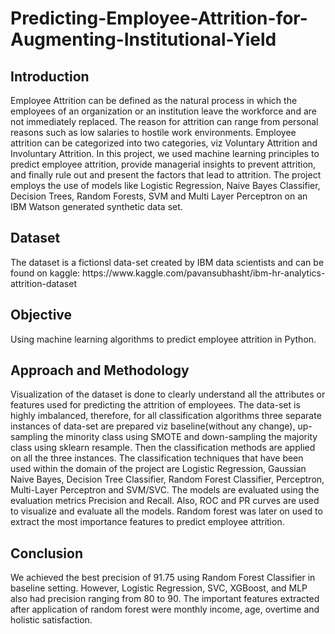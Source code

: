 # Predicting-Employee-Attrition-for-Augmenting-Institutional-Yield

<h2>Introduction</h2>
Employee Attrition can be defined as the natural process in which the employees of an organization or an institution leave the workforce and are not immediately replaced. The reason for attrition can range from personal reasons such as low salaries to hostile work environments. Employee attrition can be categorized into two categories, viz Voluntary Attrition and Involuntary Attrition. In this project, we used machine learning principles to predict employee attrition, provide managerial insights to prevent attrition, and finally rule out and present the factors that lead to attrition. The project employs the use of models like Logistic Regression, Naive Bayes Classifier, Decision Trees, Random Forests, SVM and Multi Layer Perceptron on an IBM Watson generated synthetic data set.
</br>
<h2>Dataset</h2>
The dataset is a fictionsl data-set created by IBM data scientists and can be found on kaggle: https://www.kaggle.com/pavansubhasht/ibm-hr-analytics-attrition-dataset
<br>
<h2>Objective</h2>
Using machine learning algorithms to predict employee attrition in Python.
<br>
<h2>Approach and Methodology</h2>
Visualization of the dataset is done to clearly understand all the attributes or features used for predicting the attrition of employees. The data-set is highly imbalanced, therefore, for all classification algorithms three separate instances of data-set are prepared viz baseline(without any change), up-sampling the minority class using SMOTE and down-sampling the majority class using sklearn resample. Then the classification methods are applied on all the three instances. The classification techniques that have been used within the domain of the project are Logistic Regression, Gaussian Naive Bayes, Decision Tree Classifier, Random Forest Classifier, Perceptron, Multi-Layer Perceptron and SVM/SVC. The models are evaluated using the evaluation metrics Precision and Recall. Also, ROC and PR curves are used to visualize and evaluate all the models. Random forest was later on used to extract the most importance features to predict employee attrition.
<br>
 
 <h2>Conclusion</h2>
We achieved the best precision of 91.75 using Random Forest Classifier in baseline setting. However, Logistic Regression, SVC, XGBoost, and MLP also had precision ranging from 80 to 90.
The important features extracted after application of random forest were monthly income, age, overtime and holistic satisfaction.
